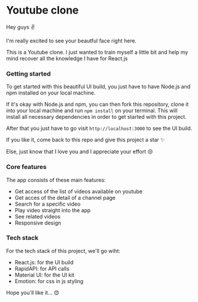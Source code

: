 # Youtube clone

Hey guys ✌

I'm really excited to see your beautful face right here.

This is a Youtube clone. I just wanted to train myself a little bit and help my mind recover all the knowledge I have for React.js

### Getting started

To get started with this beautiful UI build, you just have to have Node.js and npm installed on your local machine.

If it's okay with Node.js and npm, you can then fork this repository, clone it into your local machine and run `npm install` on your terminal. This will install all necessary dependencies in order to get started with this project.

After that you just have to go visit `http://localhost:3000` to see the UI build.

If you like it, come back to this repo and give this project a star ✨

Else, just know that I love you and I appreciate your effort 😒

### Core features

The app consists of these main features:

- Get access of the list of videos available on youtube
- Get acces of the detail of a channel page
- Search for a specific video
- Play video straight into the app
- See related videos
- Responsive design

### Tech stack

For the tech stack of this project, we'll go wiht:

- React.js: for the UI build
- RapidAPI: for API calls
- Material UI: for the UI kit
- Emotion: for css in js styling

Hope you'll like it... 😍
